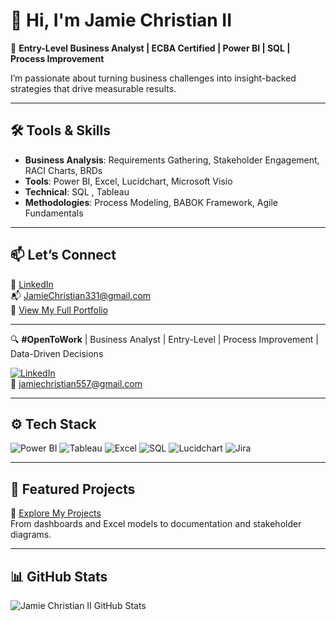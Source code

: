 # 👋 Hi, I'm Jamie Christian II

🎯 **Entry-Level Business Analyst | ECBA Certified | Power BI | SQL | Process Improvement**

I’m passionate about turning business challenges into insight-backed strategies that drive measurable results.

---

## 🛠️ Tools & Skills
- **Business Analysis**: Requirements Gathering, Stakeholder Engagement, RACI Charts, BRDs  
- **Tools**: Power BI, Excel, Lucidchart, Microsoft Visio  
- **Technical**: SQL , Tableau  
- **Methodologies**: Process Modeling, BABOK Framework, Agile Fundamentals

---

## 📫 Let’s Connect
🔗 [LinkedIn](https://www.linkedin.com/in/jamie-christian-6b7a01232)  
📬 JamieChristian331@gmail.com  
📁 [View My Full Portfolio](https://github.com/JamieChristian22)

---

🔍 **#OpenToWork** | Business Analyst | Entry-Level | Process Improvement | Data-Driven Decisions

[![LinkedIn](https://img.shields.io/badge/LinkedIn-blue?logo=linkedin)](https://www.linkedin.com/in/jamie-christian-ii-6b7a01232)  
📧 jamiechristian557@gmail.com

---

## ⚙️ Tech Stack

![Power BI](https://img.shields.io/badge/PowerBI-Data_Visualization-yellow)
![Tableau](https://img.shields.io/badge/Tableau-Dashboards-blue)
![Excel](https://img.shields.io/badge/Excel-Analysis-green)
![SQL](https://img.shields.io/badge/SQL-Queries-lightgrey)
![Lucidchart](https://img.shields.io/badge/Lucidchart-Diagrams-orange)
![Jira](https://img.shields.io/badge/Jira-Agile-blue)

---

## 📁 Featured Projects

📂 [Explore My Projects](https://github.com/JamieChristian22/MyProjects)  
From dashboards and Excel models to documentation and stakeholder diagrams.

---

## 📊 GitHub Stats

![Jamie Christian II GitHub Stats](https://github-readme-stats.vercel.app/api?username=JamieChristian22&show_icons=true&theme=default)
